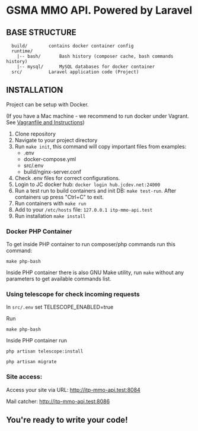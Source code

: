 GSMA MMO API. Powered by Laravel 
===================================

BASE STRUCTURE
-------------------
```
  build/		contains docker container config
  runtime/
    |-- bash/		Bash history (composer cache, bash commands history)
    |-- mysql/		MySQL databases for docker container
  src/			Laravel application code (Project)
```

INSTALLATION
------------

Project can be setup with Docker.

(If you have a Mac machine - we recommend to run docker under Vagrant. See [Vagranfile and Instructions](https://bitbucket.org/snippets/justcoded/Aex4nL/))

1. Clone repository
2. Navigate to your project directory
3. Run `make init`, this command will copy important files from examples:
    - .env
    - docker-compose.yml
    - src/.env
    - build/nginx-server.conf
4. Check .env files for correct configurations.
5. Login to JC docker hub: `docker login hub.jcdev.net:24000`
6. Run a test run to build containers and init DB: `make test-run`. After containers up press "Ctrl+C" to exit.
7. Run containers with `make run`
7. Add to your `/etc/hosts` file: `127.0.0.1 itp-mmo-api.test`
9. Run installation `make install`  

### Docker PHP Container

To get inside PHP container to run composer/php commands run this command:

`make php-bash`

Inside PHP container there is also GNU Make utility, run `make` without any parameters to get available commands list.

### Using telescope for check incoming requests

In `src/.env` set TELESCOPE_ENABLED=true

Run

`make php-bash`

Inside PHP container run

`php artisan telescope:install`

`php artisan migrate`

### Site access:

Access your site via URL: http://itp-mmo-api.test:8084

Mail catcher: http://itp-mmo-api.test:8086

You're ready to write your code!
------------
